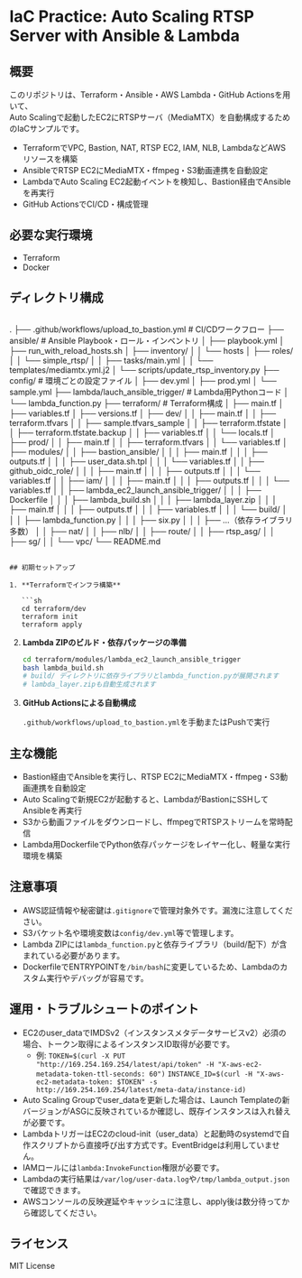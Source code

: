 # IaC Practice: Auto Scaling RTSP Server with Ansible & Lambda

## 概要

このリポジトリは、Terraform・Ansible・AWS Lambda・GitHub Actionsを用いて、  
Auto Scalingで起動したEC2にRTSPサーバ（MediaMTX）を自動構成するためのIaCサンプルです。

- TerraformでVPC, Bastion, NAT, RTSP EC2, IAM, NLB, LambdaなどAWSリソースを構築
- AnsibleでRTSP EC2にMediaMTX・ffmpeg・S3動画連携を自動設定
- LambdaでAuto Scaling EC2起動イベントを検知し、Bastion経由でAnsibleを再実行
- GitHub ActionsでCI/CD・構成管理

## 必要な実行環境

- Terraform
- Docker

## ディレクトリ構成

```
```
.
├── .github/workflows/upload_to_bastion.yml   # CI/CDワークフロー
├── ansible/                                 # Ansible Playbook・ロール・インベントリ
│   ├── playbook.yml
│   ├── run_with_reload_hosts.sh
│   ├── inventory/
│   │   └── hosts
│   ├── roles/
│   │   └── simple_rtsp/
│   │       ├── tasks/main.yml
│   │       └── templates/mediamtx.yml.j2
│   └── scripts/update_rtsp_inventory.py
├── config/                                  # 環境ごとの設定ファイル
│   ├── dev.yml
│   ├── prod.yml
│   └── sample.yml
├── lambda/lauch_ansible_trigger/            # Lambda用Pythonコード
│   └── lambda_function.py
├── terraform/                               # Terraform構成
│   ├── main.tf
│   ├── variables.tf
│   ├── versions.tf
│   ├── dev/
│   │   ├── main.tf
│   │   ├── terraform.tfvars
│   │   ├── sample.tfvars_sample
│   │   ├── terraform.tfstate
│   │   ├── terraform.tfstate.backup
│   │   ├── variables.tf
│   │   └── locals.tf
│   ├── prod/
│   │   ├── main.tf
│   │   ├── terraform.tfvars
│   │   └── variables.tf
│   ├── modules/
│   │   ├── bastion_ansible/
│   │   │   ├── main.tf
│   │   │   ├── outputs.tf
│   │   │   ├── user_data.sh.tpl
│   │   │   └── variables.tf
│   │   ├── github_oidc_role/
│   │   │   ├── main.tf
│   │   │   ├── outputs.tf
│   │   │   └── variables.tf
│   │   ├── iam/
│   │   │   ├── main.tf
│   │   │   ├── outputs.tf
│   │   │   └── variables.tf
│   │   ├── lambda_ec2_launch_ansible_trigger/
│   │   │   ├── Dockerfile
│   │   │   ├── lambda_build.sh
│   │   │   ├── lambda_layer.zip
│   │   │   ├── main.tf
│   │   │   ├── outputs.tf
│   │   │   ├── variables.tf
│   │   │   └── build/
│   │   │       ├── lambda_function.py
│   │   │       ├── six.py
│   │   │       ├── ...（依存ライブラリ多数）
│   │   ├── nat/
│   │   ├── nlb/
│   │   ├── route/
│   │   ├── rtsp_asg/
│   │   ├── sg/
│   │   └── vpc/
└── README.md
```

## 初期セットアップ

1. **Terraformでインフラ構築**

   ```sh
   cd terraform/dev
   terraform init
   terraform apply
   ```

2. **Lambda ZIPのビルド・依存パッケージの準備**

   ```sh
   cd terraform/modules/lambda_ec2_launch_ansible_trigger
   bash lambda_build.sh
   # build/ ディレクトリに依存ライブラリとlambda_function.pyが展開されます
   # lambda_layer.zipも自動生成されます
   ```

3. **GitHub Actionsによる自動構成**

   `.github/workflows/upload_to_bastion.yml`を手動またはPushで実行

## 主な機能

- Bastion経由でAnsibleを実行し、RTSP EC2にMediaMTX・ffmpeg・S3動画連携を自動設定
- Auto Scalingで新規EC2が起動すると、LambdaがBastionにSSHしてAnsibleを再実行
- S3から動画ファイルをダウンロードし、ffmpegでRTSPストリームを常時配信
- Lambda用DockerfileでPython依存パッケージをレイヤー化し、軽量な実行環境を構築

## 注意事項

- AWS認証情報や秘密鍵は`.gitignore`で管理対象外です。漏洩に注意してください。
- S3バケット名や環境変数は`config/dev.yml`等で管理します。
- Lambda ZIPには`lambda_function.py`と依存ライブラリ（build/配下）が含まれている必要があります。
- DockerfileでENTRYPOINTを`/bin/bash`に変更しているため、Lambdaのカスタム実行やデバッグが容易です。

## 運用・トラブルシュートのポイント

- EC2のuser_dataでIMDSv2（インスタンスメタデータサービスv2）必須の場合、トークン取得によるインスタンスID取得が必要です。
  - 例: `TOKEN=$(curl -X PUT "http://169.254.169.254/latest/api/token" -H "X-aws-ec2-metadata-token-ttl-seconds: 60")`
        `INSTANCE_ID=$(curl -H "X-aws-ec2-metadata-token: $TOKEN" -s http://169.254.169.254/latest/meta-data/instance-id)`
- Auto Scaling Groupでuser_dataを更新した場合は、Launch Templateの新バージョンがASGに反映されているか確認し、既存インスタンスは入れ替えが必要です。
- LambdaトリガーはEC2のcloud-init（user_data）と起動時のsystemdで自作スクリプトから直接呼び出す方式です。EventBridgeは利用していません。
- IAMロールには`lambda:InvokeFunction`権限が必要です。
- Lambdaの実行結果は`/var/log/user-data.log`や`/tmp/lambda_output.json`で確認できます。
- AWSコンソールの反映遅延やキャッシュに注意し、apply後は数分待ってから確認してください。

## ライセンス

MIT License